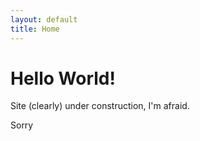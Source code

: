 ```yaml
---
layout: default
title: Home
---
```

# Hello World!
Site (clearly) under construction, I'm afraid.

Sorry

